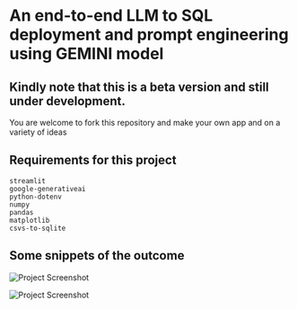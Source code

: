 # An end-to-end LLM to SQL deployment and prompt engineering using GEMINI model

## Kindly note that this is a beta version and still under development. 
You are welcome to fork this repository and make your own app and on a variety of ideas

## Requirements for this project
```
streamlit
google-generativeai
python-dotenv
numpy
pandas
matplotlib
csvs-to-sqlite
```

## Some snippets of the outcome
![Project Screenshot](https://github.com/Spandan-Roy/LLM_SQL_PromptEngineering/blob/main/images/Screenshot%202024-12-21%20at%206.55.32%E2%80%AFAM.png?raw=true)

![Project Screenshot](https://github.com/Spandan-Roy/LLM_SQL_PromptEngineering/blob/main/images/Screenshot%202024-12-21%20at%206.56.09%E2%80%AFAM.png?raw=true)
